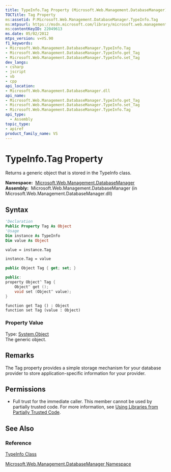 ```yaml
---
title: TypeInfo.Tag Property (Microsoft.Web.Management.DatabaseManager)
TOCTitle: Tag Property
ms:assetid: P:Microsoft.Web.Management.DatabaseManager.TypeInfo.Tag
ms:mtpsurl: https://msdn.microsoft.com/library/microsoft.web.management.databasemanager.typeinfo.tag(v=VS.90)
ms:contentKeyID: 22049613
ms.date: 05/02/2012
mtps_version: v=VS.90
f1_keywords:
- Microsoft.Web.Management.DatabaseManager.TypeInfo.Tag
- Microsoft.Web.Management.DatabaseManager.TypeInfo.get_Tag
- Microsoft.Web.Management.DatabaseManager.TypeInfo.set_Tag
dev_langs:
- csharp
- jscript
- vb
- cpp
api_location:
- Microsoft.Web.Management.DatabaseManager.dll
api_name:
- Microsoft.Web.Management.DatabaseManager.TypeInfo.get_Tag
- Microsoft.Web.Management.DatabaseManager.TypeInfo.set_Tag
- Microsoft.Web.Management.DatabaseManager.TypeInfo.Tag
api_type:
  - Assembly
topic_type:
- apiref
product_family_name: VS
---
```


# TypeInfo.Tag Property

Returns a generic object that is stored in the TypeInfo class.

**Namespace:**  [Microsoft.Web.Management.DatabaseManager](microsoft-web-management-databasemanager-namespace.md)  
**Assembly:**  Microsoft.Web.Management.DatabaseManager (in Microsoft.Web.Management.DatabaseManager.dll)

## Syntax

```vb
'Declaration
Public Property Tag As Object
'Usage
Dim instance As TypeInfo
Dim value As Object

value = instance.Tag

instance.Tag = value
```

```csharp
public Object Tag { get; set; }
```

```cpp
public:
property Object^ Tag {
    Object^ get ();
    void set (Object^ value);
}
```

```jscript
function get Tag () : Object
function set Tag (value : Object)
```

### Property Value

Type: [System.Object](https://msdn.microsoft.com/library/e5kfa45b)  
The generic object.  

## Remarks

The Tag property provides a simple storage mechanism for your database provider to store application-specific information for your provider.

## Permissions

  - Full trust for the immediate caller. This member cannot be used by partially trusted code. For more information, see [Using Libraries from Partially Trusted Code](https://msdn.microsoft.com/library/8skskf63).

## See Also

### Reference

[TypeInfo Class](typeinfo-class-microsoft-web-management-databasemanager.md)

[Microsoft.Web.Management.DatabaseManager Namespace](microsoft-web-management-databasemanager-namespace.md)
